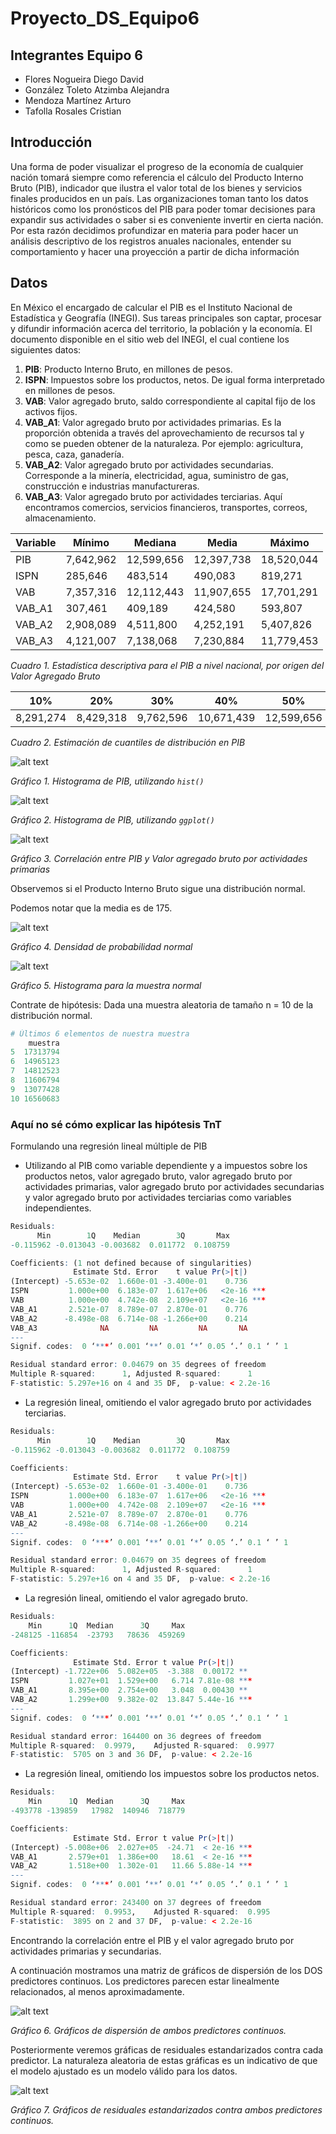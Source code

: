 # Proyecto_DS_Equipo6
## Integrantes Equipo 6
- Flores Nogueira Diego David
- González Toleto Atzimba Alejandra
- Mendoza Martínez Arturo
- Tafolla Rosales Cristian
## Introducción
Una forma de poder visualizar el progreso de la economía de cualquier nación tomará siempre como referencia el cálculo del Producto Interno Bruto (PIB), indicador que ilustra el valor total de los bienes y servicios finales producidos en un país.
Las organizaciones toman tanto los datos históricos como los pronósticos del PIB para poder tomar decisiones para expandir sus actividades o saber si es conveniente invertir en cierta nación. Por esta razón decidimos profundizar en materia para poder hacer un análisis descriptivo de los registros anuales nacionales, entender su comportamiento y hacer una proyección a partir de dicha información
## Datos
En México el encargado de calcular el PIB es el Instituto Nacional de Estadística y Geografía (INEGI). Sus tareas principales son captar, procesar y difundir información acerca del territorio, la población y la economía.
El documento disponible en el sitio web del INEGI, el cual contiene los siguientes datos:
1. **PIB**: Producto Interno Bruto, en millones de pesos.
2. **ISPN**: Impuestos sobre los productos, netos. De igual forma interpretado en millones de pesos.
3. **VAB**: Valor agregado bruto, saldo correspondiente al capital fijo de los activos fijos.
4. **VAB_A1**: Valor agregado bruto por actividades primarias. Es la proporción obtenida a través del aprovechamiento de recursos tal y como se pueden obtener de la naturaleza. Por ejemplo: agricultura, pesca, caza, ganadería.
5. **VAB_A2**: Valor agregado bruto por actividades secundarias. Corresponde a la minería, electricidad, agua, suministro de gas, construcción e industrias manufactureras.
6. **VAB_A3**: Valor agregado bruto por actividades terciarias. Aquí encontramos comercios, servicios financieros, transportes, correos, almacenamiento.

| Variable  | Mínimo | Mediana  | Media | Máximo |
| ------------- | ------------- | ------------- | ------------- | ------------- |
| PIB  | 7,642,962  | 12,599,656  | 12,397,738  | 18,520,044  |
| ISPN  | 285,646 | 483,514 | 490,083 | 819,271|
| VAB  | 7,357,316 | 12,112,443 | 11,907,655 | 17,701,291 |
| VAB_A1  | 307,461 | 409,189 | 424,580 | 593,807 |
| VAB_A2  | 2,908,089 | 4,511,800 | 4,252,191 | 5,407,826 |
| VAB_A3  | 4,121,007 | 7,138,068 | 7,230,884 | 11,779,453 |

*Cuadro 1. Estadística descriptiva para el PIB a nivel nacional, por origen del Valor Agregado Bruto*

|10% | 20% | 30% | 40% | 50% | 60% | 70% | 80% | 90%
| ------------- | ------------- | ------------- | ------------- | ------------- | ------------- | ------------- | ------------- | ------------- |
|8,291,274 | 8,429,318 | 9,762,596 | 10,671,439 | 12,599,656 | 13,266,557 | 14,611,063 | 15,608,212 | 17,337,846 |

*Cuadro 2. Estimación de cuantiles de distribución en PIB*

![alt text](https://github.com/CrisTafRos/Proyecto_DS_Equipo6/raw/main/histograma_PIB.jpeg)

*Gráfico 1. Histograma de PIB, utilizando `hist()`*

![alt text](https://github.com/CrisTafRos/Proyecto_DS_Equipo6/raw/main/histograma_ggplot.jpeg)

*Gráfico 2. Histograma de PIB, utilizando `ggplot()`*

![alt text](https://github.com/CrisTafRos/Proyecto_DS_Equipo6/raw/main/correlacion_PIB_VAB1.jpeg)

*Gráfico 3. Correlación entre PIB y Valor agregado bruto por actividades primarias*

Observemos si el Producto Interno Bruto sigue una distribución normal.

Podemos notar que la media es de 175.

![alt text](https://github.com/CrisTafRos/Proyecto_DS_Equipo6/raw/main/densidadProbNorm.jpeg)

*Gráfico 4. Densidad de probabilidad normal*

![alt text](https://github.com/CrisTafRos/Proyecto_DS_Equipo6/raw/main/hist_MuestraNormal.jpeg)

*Gráfico 5. Histograma para la muestra normal*

Contrate de hipótesis:
Dada una muestra aleatoria de tamaño n = 10 de la distribución normal.
```r
# Últimos 6 elementos de nuestra muestra
    muestra
5  17313794
6  14965123
7  14812523
8  11606794
9  13077428
10 16560683
```

### Aquí no sé cómo explicar las hipótesis TnT

Formulando una regresión lineal múltiple de PIB
- Utilizando al PIB como variable dependiente y a impuestos sobre los productos netos, valor agregado bruto, valor agregado bruto por actividades primarias, valor agregado bruto por actividades secundarias y valor agregado bruto por actividades terciarias como variables independientes.

```r
Residuals:
      Min        1Q    Median        3Q       Max 
-0.115962 -0.013043 -0.003682  0.011772  0.108759 

Coefficients: (1 not defined because of singularities)
              Estimate Std. Error    t value Pr(>|t|)    
(Intercept) -5.653e-02  1.660e-01 -3.400e-01    0.736    
ISPN         1.000e+00  6.183e-07  1.617e+06   <2e-16 ***
VAB          1.000e+00  4.742e-08  2.109e+07   <2e-16 ***
VAB_A1       2.521e-07  8.789e-07  2.870e-01    0.776    
VAB_A2      -8.498e-08  6.714e-08 -1.266e+00    0.214    
VAB_A3              NA         NA         NA       NA    
---
Signif. codes:  0 ‘***’ 0.001 ‘**’ 0.01 ‘*’ 0.05 ‘.’ 0.1 ‘ ’ 1

Residual standard error: 0.04679 on 35 degrees of freedom
Multiple R-squared:      1,	Adjusted R-squared:      1 
F-statistic: 5.297e+16 on 4 and 35 DF,  p-value: < 2.2e-16
```
- La regresión lineal, omitiendo el valor agregado bruto por actividades terciarias.

```r
Residuals:
      Min        1Q    Median        3Q       Max 
-0.115962 -0.013043 -0.003682  0.011772  0.108759 

Coefficients:
              Estimate Std. Error    t value Pr(>|t|)    
(Intercept) -5.653e-02  1.660e-01 -3.400e-01    0.736    
ISPN         1.000e+00  6.183e-07  1.617e+06   <2e-16 ***
VAB          1.000e+00  4.742e-08  2.109e+07   <2e-16 ***
VAB_A1       2.521e-07  8.789e-07  2.870e-01    0.776    
VAB_A2      -8.498e-08  6.714e-08 -1.266e+00    0.214    
---
Signif. codes:  0 ‘***’ 0.001 ‘**’ 0.01 ‘*’ 0.05 ‘.’ 0.1 ‘ ’ 1

Residual standard error: 0.04679 on 35 degrees of freedom
Multiple R-squared:      1,	Adjusted R-squared:      1 
F-statistic: 5.297e+16 on 4 and 35 DF,  p-value: < 2.2e-16
```
- La regresión lineal, omitiendo el valor agregado bruto.

```r
Residuals:
    Min      1Q  Median      3Q     Max 
-248125 -116854  -23793   78636  459269 

Coefficients:
              Estimate Std. Error t value Pr(>|t|)    
(Intercept) -1.722e+06  5.082e+05  -3.388  0.00172 ** 
ISPN         1.027e+01  1.529e+00   6.714 7.81e-08 ***
VAB_A1       8.395e+00  2.754e+00   3.048  0.00430 ** 
VAB_A2       1.299e+00  9.382e-02  13.847 5.44e-16 ***
---
Signif. codes:  0 ‘***’ 0.001 ‘**’ 0.01 ‘*’ 0.05 ‘.’ 0.1 ‘ ’ 1

Residual standard error: 164400 on 36 degrees of freedom
Multiple R-squared:  0.9979,	Adjusted R-squared:  0.9977 
F-statistic:  5705 on 3 and 36 DF,  p-value: < 2.2e-16
```
- La regresión lineal, omitiendo los impuestos sobre los productos netos.
```r
Residuals:
    Min      1Q  Median      3Q     Max 
-493778 -139859   17982  140946  718779 

Coefficients:
              Estimate Std. Error t value Pr(>|t|)    
(Intercept) -5.008e+06  2.027e+05  -24.71  < 2e-16 ***
VAB_A1       2.579e+01  1.386e+00   18.61  < 2e-16 ***
VAB_A2       1.518e+00  1.302e-01   11.66 5.88e-14 ***
---
Signif. codes:  0 ‘***’ 0.001 ‘**’ 0.01 ‘*’ 0.05 ‘.’ 0.1 ‘ ’ 1

Residual standard error: 243400 on 37 degrees of freedom
Multiple R-squared:  0.9953,	Adjusted R-squared:  0.995 
F-statistic:  3895 on 2 and 37 DF,  p-value: < 2.2e-16
```
Encontrando la correlación entre el PIB y el valor agregado bruto por actividades primarias y secundarias.

A continuación mostramos una matriz de gráficos de dispersión de los DOS predictores continuos. Los predictores parecen estar linealmente relacionados, al menos aproximadamente.

![alt text](https://github.com/CrisTafRos/Proyecto_DS_Equipo6/raw/main/pred_cont.jpeg)

*Gráfico 6. Gráficos de dispersión de ambos predictores continuos.*

Posteriormente veremos gráficas de residuales estandarizados contra cada predictor. La naturaleza aleatoria de estas gráficas es un indicativo de que el modelo ajustado es un modelo válido para los datos.

![alt text](https://github.com/CrisTafRos/Proyecto_DS_Equipo6/raw/main/residuales_estandarizados.jpeg)

*Gráfico 7. Gráficos de residuales estandarizados contra ambos predictores continuos.*
